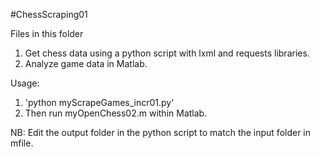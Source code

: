 #ChessScraping01

Files in this folder
1. Get chess data using a python script with lxml and requests libraries.
2. Analyze game data in Matlab.

Usage:
1. 'python myScrapeGames_incr01.py'
2. Then run myOpenChess02.m within Matlab.

NB: Edit the output folder in the python script to match the input folder in mfile.
